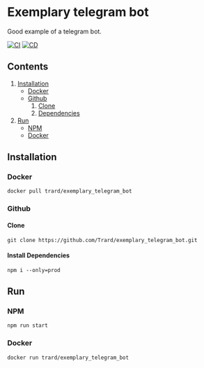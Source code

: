 # Exemplary telegram bot

Good example of a telegram bot.

[![CI](../../actions/workflows/CI.yml/badge.svg)](../../actions/workflows/CI.yml)
[![CD](../../actions/workflows/CD.yml/badge.svg)](../../actions/workflows/CD.yml)

## Contents
1. [Installation](#installation)
    - [Docker](#docker)
    - [Github](#github)
        1. [Clone](#clone)
        2. [Dependencies](#dependencies)
2. [Run](#run)
    - [NPM](#npm-1)
    - [Docker](#docker-1)

## Installation

### Docker
```shell
docker pull trard/exemplary_telegram_bot
```

### Github

#### Clone
```shell
git clone https://github.com/Trard/exemplary_telegram_bot.git
```

#### Install Dependencies
```shell
npm i --only=prod
```

## Run

### NPM
```shell
npm run start
```

### Docker
```shell
docker run trard/exemplary_telegram_bot
```
